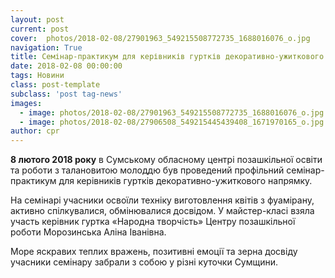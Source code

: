 ```yaml
---
layout: post
current: post
cover:  photos/2018-02-08/27901963_549215508772735_1688016076_o.jpg
navigation: True
title: Cемінар-практикум для керівників гуртків декоративно-ужиткового напрямку
date: 2018-02-08 00:00:00
tags: Новини
class: post-template
subclass: 'post tag-news'
images:
  - image: photos/2018-02-08/27901963_549215508772735_1688016076_o.jpg
  - image: photos/2018-02-08/27906508_549215445439408_1671970165_o.jpg
author: cpr
---
```


**8 лютого 2018 року** в Сумському обласному центрі позашкільної освіти та роботи з талановитою молоддю був проведений профільний семінар-практикум для керівників гуртків декоративно-ужиткового напрямку.
  
На семінарі учасники освоїли техніку виготовлення квітів з фуамірану, активно спілкувалися, обмінювалися досвідом. У майстер-класі взяла участь керівник гуртка «Народна творчість» Центру позашкільної роботи Морозинська Аліна Іванівна.
  
Море яскравих теплих вражень, позитивні емоції та зерна досвіду учасники семінару забрали з собою у різні куточки Сумщини.
